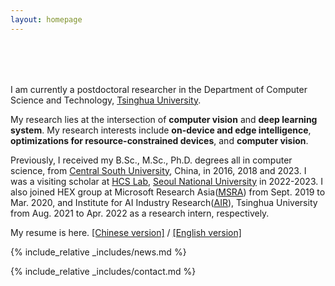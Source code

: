 ```yaml
---
layout: homepage
---
```


<h1 id="about-me"></h1>

<h2 style="margin: 80px 0px 10px;"></h2>



I am currently a postdoctoral researcher  in the Department of Computer Science and Technology, [Tsinghua University](https://www.tsinghua.edu.cn/). 

My research lies at the intersection of **computer vision** and **deep learning system**. My research interests include **on-device and edge intelligence**, **optimizations for resource-constrained devices**, and **computer vision**.

Previously, I received my B.Sc., M.Sc., Ph.D. degrees all in computer science, from [Central South University](https://www.csu.edu.cn/), China, in 2016, 2018 and 2023. I was a visiting scholar at [HCS Lab](https://hcs.snu.ac.kr/), [Seoul National University](https://en.snu.ac.kr/) in 2022-2023. I also joined HEX group at Microsoft Research Asia([MSRA](https://www.msra.cn/)) from Sept. 2019 to Mar. 2020, and Institute for AI Industry Research([AIR](https://air.tsinghua.edu.cn/)), Tsinghua University from Aug. 2021 to Apr. 2022 as a research intern, respectively. 

My resume is here. [[Chinese version]](./resume_ch.pdf) / [[English version]](./resume_EN.pdf)

<!--
<strong style="color:#e74d3c; font-weight:600"><strong style="color:#e74d3c; font-weight:600">I am actively looking for self-motivated Ph.D. students with interests in computer vision and machine learning. If you are interested, please send me an email.</strong></strong>, co-advised by [Prof. Ju Ren](https://juren1987.github.io/) and [Prof. Deyu Zhang](https://deyujonney.github.io/deyu/) advised by [Prof. Ju Ren](https://juren1987.github.io/) , working with [Prof. Youngki Lee](http://youngkilee.blogspot.com/) , mentored by [Prof. Yunxin Liu](https://yunxinliu.github.io/)
-->

{% include_relative _includes/news.md %}

{% include_relative _includes/contact.md %}
